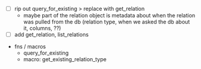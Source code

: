 - [ ] rip out query_for_existing > replace with get_relation
  - maybe part of the relation object is metadata about when the relation was pulled
    from the db (relation type, when we asked the db about it, columns, ??)
- [ ] add get_relation, list_relations
- fns / macros
  - query_for_existing
  - macro: get_existing_relation_type
